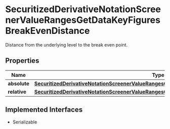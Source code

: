 

# SecuritizedDerivativeNotationScreenerValueRangesGetDataKeyFiguresBreakEvenDistance

Distance from the underlying level to the break even point.

## Properties

Name | Type | Description | Notes
------------ | ------------- | ------------- | -------------
**absolute** | [**SecuritizedDerivativeNotationScreenerValueRangesGetDataKeyFiguresBreakEvenDistanceAbsolute**](SecuritizedDerivativeNotationScreenerValueRangesGetDataKeyFiguresBreakEvenDistanceAbsolute.md) |  |  [optional]
**relative** | [**SecuritizedDerivativeNotationScreenerValueRangesGetDataKeyFiguresBreakEvenDistanceRelative**](SecuritizedDerivativeNotationScreenerValueRangesGetDataKeyFiguresBreakEvenDistanceRelative.md) |  |  [optional]


## Implemented Interfaces

* Serializable


